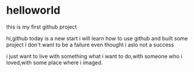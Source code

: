 # helloworld
this is my first github project


hi,github
today is a new start 
i will learn how to use github and built some project
i don't want to be a failure even thought i aslo not a success

i just want to live with something what i want to do,with someone who i loved,with some place where i imaged.
